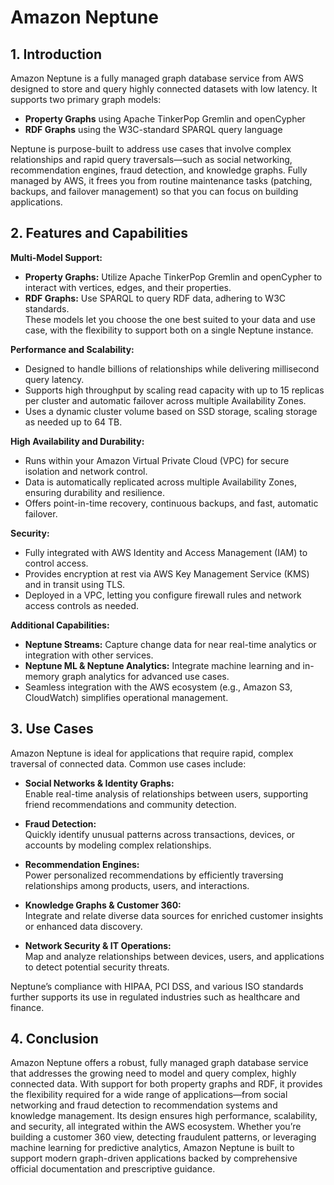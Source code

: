 # Amazon Neptune

## 1. Introduction

Amazon Neptune is a fully managed graph database service from AWS designed to store and query highly connected datasets with low latency. It supports two primary graph models:

- **Property Graphs** using Apache TinkerPop Gremlin and openCypher
- **RDF Graphs** using the W3C-standard SPARQL query language

Neptune is purpose-built to address use cases that involve complex relationships and rapid query traversals—such as social networking, recommendation engines, fraud detection, and knowledge graphs. Fully managed by AWS, it frees you from routine maintenance tasks (patching, backups, and failover management) so that you can focus on building applications.

## 2. Features and Capabilities

**Multi-Model Support:**

- **Property Graphs:** Utilize Apache TinkerPop Gremlin and openCypher to interact with vertices, edges, and their properties.
- **RDF Graphs:** Use SPARQL to query RDF data, adhering to W3C standards.  
    These models let you choose the one best suited to your data and use case, with the flexibility to support both on a single Neptune instance.

**Performance and Scalability:**
- Designed to handle billions of relationships while delivering millisecond query latency.
- Supports high throughput by scaling read capacity with up to 15 replicas per cluster and automatic failover across multiple Availability Zones.
- Uses a dynamic cluster volume based on SSD storage, scaling storage as needed up to 64 TB.

**High Availability and Durability:**
- Runs within your Amazon Virtual Private Cloud (VPC) for secure isolation and network control.
- Data is automatically replicated across multiple Availability Zones, ensuring durability and resilience.
- Offers point-in-time recovery, continuous backups, and fast, automatic failover.

**Security:**
- Fully integrated with AWS Identity and Access Management (IAM) to control access.
- Provides encryption at rest via AWS Key Management Service (KMS) and in transit using TLS.
- Deployed in a VPC, letting you configure firewall rules and network access controls as needed.

**Additional Capabilities:**
- **Neptune Streams:** Capture change data for near real-time analytics or integration with other services.
- **Neptune ML & Neptune Analytics:** Integrate machine learning and in-memory graph analytics for advanced use cases.
- Seamless integration with the AWS ecosystem (e.g., Amazon S3, CloudWatch) simplifies operational management.

## 3. Use Cases

Amazon Neptune is ideal for applications that require rapid, complex traversal of connected data. Common use cases include:

- **Social Networks & Identity Graphs:**  
    Enable real-time analysis of relationships between users, supporting friend recommendations and community detection.
    
- **Fraud Detection:**  
    Quickly identify unusual patterns across transactions, devices, or accounts by modeling complex relationships.
    
- **Recommendation Engines:**  
    Power personalized recommendations by efficiently traversing relationships among products, users, and interactions.
    
- **Knowledge Graphs & Customer 360:**  
    Integrate and relate diverse data sources for enriched customer insights or enhanced data discovery.
    
- **Network Security & IT Operations:**  
    Map and analyze relationships between devices, users, and applications to detect potential security threats.

Neptune’s compliance with HIPAA, PCI DSS, and various ISO standards further supports its use in regulated industries such as healthcare and finance.

## 4. Conclusion

Amazon Neptune offers a robust, fully managed graph database service that addresses the growing need to model and query complex, highly connected data. With support for both property graphs and RDF, it provides the flexibility required for a wide range of applications—from social networking and fraud detection to recommendation systems and knowledge management. Its design ensures high performance, scalability, and security, all integrated within the AWS ecosystem. Whether you’re building a customer 360 view, detecting fraudulent patterns, or leveraging machine learning for predictive analytics, Amazon Neptune is built to support modern graph-driven applications backed by comprehensive official documentation and prescriptive guidance.
